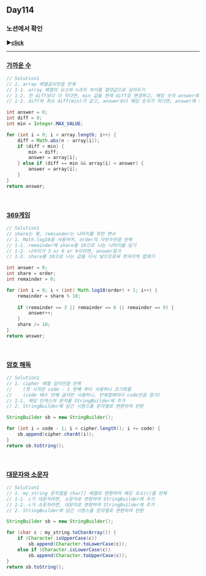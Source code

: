 ## Day114
### 노션에서 확인
▶️[**click**](https://gipark181.notion.site/Day14-2024-08-26-42e78c363461452083027b22c332f902?pvs=4)
<br/>
<hr/>

### [**가까운 수**](https://school.programmers.co.kr/learn/courses/30/lessons/120890)

```java
// Solution1
// 1. array 배열길이만큼 반복
// 1-1. array 배열의 요소와 n과의 차이를 절댓값으로 담아두기
// 1-2. 전 diff보다 더 작다면, min 값을 현재 diff로 변경하고, 해당 숫자 answer에 저장
// 1-2. diff와 최소 diff(min)가 같고, answer보다 해당 숫자가 작다면, answer에 해당 숫자 저장

int answer = 0;
int diff = 0;
int min = Integer.MAX_VALUE;

for (int i = 0; i < array.length; i++) {
    diff = Math.abs(n - array[i]);
    if (diff < min) {
        min = diff;
        answer = array[i];
    } else if (diff == min && array[i] < answer) {
        answer = array[i];
    }
}
return answer;
```
<br/>

### [**369게임**](https://school.programmers.co.kr/learn/courses/30/lessons/120891)

```java
// Solution1
// share는 몫, remiander는 나머지를 위한 변수
// 1. Math.log10을 사용하여, order의 자릿수만큼 반복
// 1-1. remainder에 share를 10으로 나눈 나머지를 담기
// 1-2. 나머지가 3 or 6 or 9이라면, answer증가
// 1-3. share를 10으로 나눈 값을 다시 넣으므로써 한자리씩 없애기

int answer = 0;
int share = order;
int remainder = 0;

for (int i = 0; i < (int) Math.log10(order) + 1; i++) {
    remainder = share % 10;
    
    if (remainder == 3 || remainder == 6 || remainder == 9) {
        answer++;
    }
    share /= 10;
}
return answer;
```
<br/>

### [**암호 해독**](https://school.programmers.co.kr/learn/courses/30/lessons/120892)

```java
// Solution1
// 1. cipher 배열 길이만큼 반복
//    (첫 시작은 code - 1 번째 부터 사용하니 초기화를 
//    (code 배수 번째 글자만 사용하니, 반복할때마다 code만큼 증가)
// 1-1. 해당 인덱스의 문자를 StringBuilder에 추가
// 2. StringBuilder에 담긴 시퀀스를 문자열로 변환하여 반환

StringBuilder sb = new StringBuilder();

for (int i = code - 1; i < cipher.length(); i += code) {
    sb.append(cipher.charAt(i));
}
return sb.toString();
```
<br/>

### [**대문자와 소문자**](https://school.programmers.co.kr/learn/courses/30/lessons/120893)

```java
// Solution1
// 1. my_string 문자열을 char[] 배열로 변환하여 해당 요소(c)를 반복
// 1-1. c가 대문자라면, 소문자로 변환하여 StringBuilder에 추가
// 1-2. c가 소문자라면, 대문자로 변환하여 StringBuilder에 추가
// 2. StringBuilder에 담긴 시퀀스를 문자열로 변환하여 반환

StringBuilder sb = new StringBuilder();

for (char c : my_string.toCharArray()) {
    if (Character.isUpperCase(c))
        sb.append(Character.toLowerCase(c));
    else if (Character.isLowerCase(c))
        sb.append(Character.toUpperCase(c));
}
return sb.toString();
```